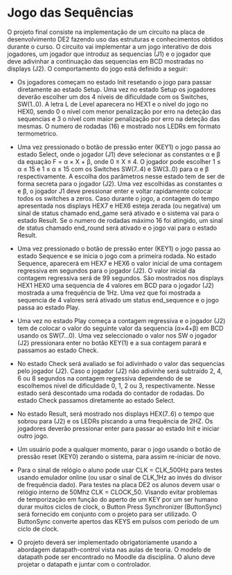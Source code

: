# Jogo das Sequências

O projeto final consiste na implementação de um circuito na placa de desenvolvimento DE2 fazendo uso das estruturas e conhecimentos obtidos durante o curso. O circuito vai implementar a um jogo interativo de dois jogadores, um jogador que introduz as sequencias (J1) e o jogador que deve adivinhar a continuação das sequencias em BCD mostradas no displays (J2). O comportamento do jogo está definido a seguir:

- Os jogadores começam no estado Init resetando o jogo para passar diretamente ao estado Setup. Uma vez no estado Setup os jogadores deverão escolher um dos 4 níveis de dificuldade com os Switches, SW(1..0). A letra L de Level aparecera no HEX1 e o nível do jogo no HEX0, sendo 0 o nível com menor penalização por erro na deteção das sequencias e 3 o nível com maior penalização por erro na deteção das mesmas. O numero de rodadas (16) e mostrado nos LEDRs em formato termometrico.

- Uma vez pressionado o botão de pressão enter (KEY1) o jogo passa ao estado Select, onde o jogador (J1) deve selecionar as constantes α e β da equação F = α × X + β, onde 0 ≤ X ≤ 4. O jogador pode escolher 1 ≤ α ≤ 15 e 1 ≤ α ≤ 15 com os Switches SW(7..4) e SW(3..0) para α e β respectivamente. A escolha dos parâmetros nesse estado tem de ser de forma secreta para o jogador (J2). Uma vez escolhidas as constantes α e β, o jogador J1 deve pressionar enter e voltar rapidamente colocar todos os switches a zeros. Caso durante o jogo, a contagem do tempo apresentada nos displays HEX7 e HEX6 esteja zerada (ou negativa) um sinal de status chamado end_game será ativado e o sistema vai para o estado Result. Se o numero de rodadas máximo 16 foi atingido, um sinal de status chamado end_round será ativado e o jogo vai para o estado Result.

- Uma vez pressionado o botão de pressão enter (KEY1) o jogo passa ao estado Sequence e se inicia o jogo com a primeira rodada. No estado Sequence, aparecerá em HEX7 e HEX6 o valor inicial de uma contagem regressiva em segundos para o jogador (J2). O valor inicial da contagem regressiva será de 99 segundos. São mostrados nos displays HEX1 HEX0 uma sequencia de 4 valores em BCD para o jogador (J2) mostrada a uma frequência de 1Hz. Uma vez que foi mostrada a sequencia de 4 valores será ativado um status end_sequence e o jogo passa ao estado Play.

- Uma vez no estado Play começa a contagem regressiva e o jogador (J2) tem de colocar o valor do seguinte valor da sequencia (α×4+β) em BCD usando os SW(7...0). Uma vez seleccionado o valor nos SW o jogador (J2) pressionara enter no botão KEY(1) e a sua contagem parará e passamos ao estado Check.

- No estado Check será avaliado se foi adivinhado o valor das sequencias pelo jogador (J2). Caso o jogador (J2) não adivinhe será subtraído 2, 4, 6 ou 8 segundos na contagem regressiva dependendo de se escolhemos nível de dificuldade 0, 1, 2 ou 3, respectivamente. Nesse estado será descontado uma rodada do contador de rodadas. Do estado Check passamos diretamente ao estado Select.

- No estado Result, será mostrado nos displays HEX(7..6) o tempo que sobrou para (J2) e os LEDRs piscando a uma frequência de 2HZ. Os jogadores deverão pressionar enter para passar ao estado Init e iniciar outro jogo.

- Um usuário pode a qualquer momento, parar o jogo usando o botão de pressão reset (KEY0) zerando o sistema, para assim re-iniciar de novo.

- Para o sinal de relógio o aluno pode usar CLK = CLK_500Hz para testes usando emulador online (ou usar o sinal de CLK_1Hz ao invés do divisor de frequência dado). Para testes na placa DE2 os alunos devem usar o relógio interno de 50Mhz CLK = CLOCK_50. Visando evitar problemas de temporização em função do aperto de um KEY por um ser humano durar muitos ciclos de clock, o Button Press Synchronizer (ButtonSync) será fornecido em conjunto com o projeto para ser utilizado. O ButtonSync converte apertos das KEYS em pulsos com período de um ciclo de clock.

- O projeto deverá ser implementado obrigatoriamente usando a abordagem datapath-control vista nas aulas de teoria. O modelo de datapath pode ser encontrado no Moodle da disciplina. O aluno deve projetar o datapath e juntar com o controlador.
